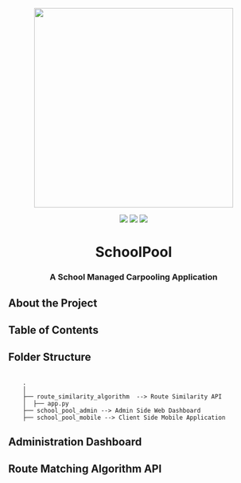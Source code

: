 <p align="center">
    <img src="https://github.com/AsavaAsava/SchoolPool-CSP1/blob/Development/school-pool-logo.png"
        height="400">
       
</p>
<p align="center">
    <a href="" alt="Python">
        <img src="https://img.shields.io/badge/Python-FFD43B?style=for-the-badge&logo=python&logoColor=blue" /></a>
    <a href="" alt="Laravel">
        <img src="https://img.shields.io/badge/Laravel-FF2D20?style=for-the-badge&logo=laravel&logoColor=white" /></a>
    <a href="" alt="Flutter">
        <img src="https://img.shields.io/badge/Flutter-02569B?style=for-the-badge&logo=flutter&logoColor=white" /></a>

</p>

<h1 align="center"> SchoolPool</h1>
<h3 align="center"> A School Managed Carpooling Application </h3>

## About the Project

## Table of Contents

## Folder Structure
```

    .
    │
    ├── route_similarity_algorithm  --> Route Similarity API
    │  ├── app.py
    ├── school_pool_admin --> Admin Side Web Dashboard
    ├── school_pool_mobile --> Client Side Mobile Application
```
## Administration Dashboard

## Route Matching Algorithm API
